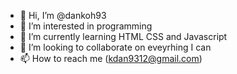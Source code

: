 - 👋 Hi, I’m @dankoh93
- 👀 I’m interested in programming
- 🌱 I’m currently learning HTML CSS and Javascript
- 💞️ I’m looking to collaborate on eveyrhing I can
- 📫 How to reach me (kdan9312@gmail.com)

<!---
dankoh93/dankoh93 is a ✨ special ✨ repository because its `README.md` (this file) appears on your GitHub profile.
You can click the Preview link to take a look at your changes.
--->
